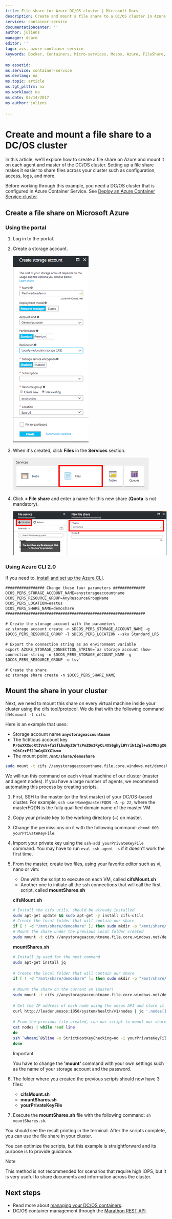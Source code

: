 ```yaml
---
title: File share for Azure DC/OS cluster | Microsoft Docs
description: Create and mount a file share to a DC/OS cluster in Azure Container Service
services: container-service
documentationcenter: ''
author: juliens
manager: dcaro
editor: ''
tags: acs, azure-container-service
keywords: Docker, Containers, Micro-services, Mesos, Azure, FileShare, cifs

ms.assetid:
ms.service: container-service
ms.devlang: na
ms.topic: article
ms.tgt_pltfrm: na
ms.workload: na
ms.date: 03/14/2017
ms.author: juliens

---
```

# Create and mount a file share to a DC/OS cluster
In this article, we'll explore how to create a file share on Azure and mount it on each agent and master of the DC/OS cluster. Setting up a file share makes it easier to share files across your cluster such as configuration, access, logs, and more.

Before working through this example, you need a DC/OS cluster that is configured in Azure Container Service. See [Deploy an Azure Container Service cluster](container-service-deployment.md).

## Create a file share on Microsoft Azure
### Using the portal

1. Log in to the portal.
2. Create a storage account.
   
    ![Azure container service create Storage Account](media/container-service-dcos-fileshare/createSA.png)

3. When it's created, click **Files** in the **Services** section.
   
    ![Azure container service Files section](media/container-service-dcos-fileshare/filesServices.png)

4. Click **+ File share** and enter a name for this new share (**Quota** is not mandatory).
   
    ![Azure container service + File Share](media/container-service-dcos-fileshare/newFileShare.png)  

### Using Azure CLI 2.0

If you need to, [install and set up the Azure CLI](/cli/azure/install-azure-cli.md).

```azurecli
################# Change these four parameters ##############
DCOS_PERS_STORAGE_ACCOUNT_NAME=anystorageaccountname
DCOS_PERS_RESOURCE_GROUP=AnyResourceGroupName
DCOS_PERS_LOCATION=eastus
DCOS_PERS_SHARE_NAME=demoshare
#############################################################

# Create the storage account with the parameters
az storage account create -n $DCOS_PERS_STORAGE_ACCOUNT_NAME -g $DCOS_PERS_RESOURCE_GROUP -l $DCOS_PERS_LOCATION --sku Standard_LRS

# Export the connection string as an environment variable
export AZURE_STORAGE_CONNECTION_STRING=`az storage account show-connection-string -n $DCOS_PERS_STORAGE_ACCOUNT_NAME -g $DCOS_PERS_RESOURCE_GROUP -o tsv`

# Create the share
az storage share create -n $DCOS_PERS_SHARE_NAME
```

## Mount the share in your cluster

Next, we need to mount this share on every virtual machine inside your cluster using the cifs tool/protocol. 
We do that with the following command line: ```mount -t cifs```.

Here is an example that uses:
* Storage account name **`anystorageaccountname`**
* The fictitious account key **`P/GuXXXuoRtIVsV+faSfLhuNyZDrTzPmZDm3RyCL4XS6ghyiHYriN12gl+w5JMN2gXGtOhCzxFf2JuGqXXXX1w==`** 
* The mount point **`/mnt/share/demoshare`**

```bash
sudo mount -t cifs //anystorageaccountname.file.core.windows.net/demoshare /mnt/share/demoshare -o vers=3.0,username=anystorageaccountname,password=P/GuXXXuoRtIVsV+faSfLhuNyZDrTzPmZDm3RyCL4XS6ghyiHYriN12gl+w5JMN2gXGtOhCzxFf2JuGqXXXX1w==,dir_mode=0777,file_mode=0777
```

We will run this command on each virtual machine of our cluster (master and agent nodes). If you have a large number of agents, we recommend automating this process by creating scripts.

1. First, SSH to the master (or the first master) of your DC/OS-based cluster. For example, `ssh userName@masterFQDN –A –p 22`, where the masterFQDN is the fully qualified domain name of the master VM.

2. Copy your private key to the working directory (~) on master.

3. Change the permissions on it with the following command: ```chmod 600 yourPrivateKeyFile```.

4. Import your private key using the ```ssh-add yourPrivateKeyFile``` command. You may have to run ```eval ssh-agent -s``` if it doesn't work the first time.

5. From the master, create two files, using your favorite editor such as vi, nano or vim: 
    * One with the script to execute on each VM, called **cifsMount.sh**  
    * Another one to initiate all the ssh connections that will call the first script, called **mountShares.sh**

    **cifsMount.sh**
    
    ```bash
    # Install the cifs utils, should be already installed
    sudo apt-get update && sudo apt-get -y install cifs-utils
    # Create the local folder that will contain our share
    if [ ! -d "/mnt/share/demoshare" ]; then sudo mkdir -p "/mnt/share/demoshare" ; fi
    # Mount the share under the previous local folder created
    sudo mount -t cifs //anystorageaccountname.file.core.windows.net/demoshare /mnt/share/demoshare -o vers=3.0,username=anystorageaccountname,password=P/GuXXXuoRtIVsV+faSfLhuNyZDrTzPmZDm3RyCL4XS6ghyiHYriN12gl+w5JMN2gXGtOhCzxFf2JuGqXXXX1w==,dir_mode=0777,file_mode=0777
    ```
    

    **mountShares.sh**
    
    ```bash
    # Install jq used for the next command
    sudo apt-get install jq

    # Create the local folder that will contain our share
    if [ ! -d "/mnt/share/demoshare" ]; then sudo mkdir -p "/mnt/share/demoshare" ; fi

    # Mount the share on the current vm (master)
    sudo mount -t cifs //anystorageaccountname.file.core.windows.net/demoshare /mnt/share/demoshare -o vers=3.0,username=anystorageaccountname,password=P/GuXXXuoRtIVsV+faSfLhuNyZDrTzPmZDm3RyCL4XS6ghyiHYriN12gl+w5JMN2gXGtOhCzxFf2JuGqXXXX1w==,dir_mode=0777,file_mode=0777

    # Get the IP address of each node using the mesos API and store it inside a file called nodes
    curl http://leader.mesos:1050/system/health/v1/nodes | jq '.nodes[].host_ip' | sed 's/\"//g' | sed '/172/d' > nodes

    # From the previous file created, run our script to mount our share on each node
    cat nodes | while read line
    do
    ssh `whoami`@$line -o StrictHostKeyChecking=no -i yourPrivateKeyFile < ./cifsMount.sh
    done
    ```

    > [!IMPORTANT]
    > You have to change the **'mount'** command with your own settings such as the name of your storage account and the password.

6. The folder where you created the previous scripts should now have 3 files:

    * **cifsMount.sh**
    * **mountShares.sh**
    * **yourPrivateKeyFile**

7. Execute the **mountShares.sh** file with the following command: ```sh mountShares.sh```.

You should see the result printing in the terminal. After the scripts complete, you can use the file share in your cluster.

You can optimize the scripts, but this example is straightforward and its purpose is to provide guidance.

> [!NOTE] 
> This method is not recommended for scenarios that require high IOPS, but it is very useful to share documents and information across the cluster.
>

## Next steps
* Read more about [managing your DC/OS containers](container-service-mesos-marathon-ui.md).
* DC/OS container management through the [Marathon REST API](container-service-mesos-marathon-rest.md).
